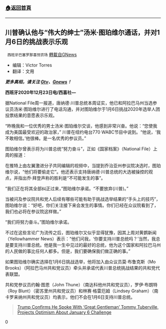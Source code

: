 ###  [:house:返回首頁](https://github.com/ourhimalayas/txt)
---

## 川普确认他与“伟大的绅士”汤米·图珀维尔通话，并对1月6日的挑战表示乐观
` 西班牙巴塞罗那喜悦农场` [轉載自GNews](https://gnews.org/zh-hans/676865/)

- 编辑：Victor Torres
- 翻译：文用


***更多真相，请关注 [Gtv](https://gtv.org/)、[Gnews](https://gnews.org/)！***

**西班牙2020年12月23日电/西喜社—**

据National File周一报道，唐纳德·川普总统本周证实，他已和阿拉巴马州当选参议员汤米·图珀维尔进行了电话沟通，并对图珀维尔于1月6日挑战2020年选举人团投票结果的意愿表示乐观。

“昨晚我和一位优秀的男士汤米·图珀维尔交谈，他感到非常兴奋。他说：“您使我成为美国最受欢迎的政治家，” 川普在纽约电台770 WABC节目中说到。“他说，‘我不敢相信。’他很棒。是一名优秀的参议员。”

图珀维尔曾表示将为川普总统“努力奋斗”，正如《国家档案》（National File）上周的报道：

在推特上由左翼激进分子共同编辑的视频中，当提到乔治亚州参议院决选时，图珀维尔说，“他们将要偷走它”。他还表示支持唐纳德·川普总统的大选被操控的观点，并指出乔·拜登声称的胜利是“不可能发生的事”。

“我们正在将其全部纠正过来，”图珀维尔承诺。“不要放弃(川普)。”

当被问及参议院共和党人后续有哪些可能有助于挑战选举结果的“手头上的技巧”，图珀维尔说：“好吧，你们关注接下来会发生的事情。你们已经在众议院看到了，我们也必将在参议院这样做。”

“我们将努力奋斗。”图珀维尔承诺。

不过在这些言论广为流传之后，图珀维尔又似乎显得犹豫，因其上周对黄鹦新闻（Yellowhammer News）表示：“他们问我，‘你要支持川普总统吗？’当然，我总是要支持川普总统。他是我一生中见过的最好的总统，他为这个国家和阿拉巴马州的人民做的事比任何人都多。但是，我们要确保我们做正确的事。”

如果图珀维尔确实选择在1月6日挑战选举，他将加入由众议员莫·布鲁克斯（Mo Brooks）（阿拉巴马州共和党议员）牵头并承诺代表川普总统挑战结果的共和党代表联盟。

共和党参议员约翰·图恩（John Thune）（南达科他州共和党议员），罗伊·布朗特（Roy Blunt）（密苏里州共和党议员）和林赛·格雷厄姆（Lindsey Graham）（南卡罗来纳州共和党议员）均表示，他们不会在1月6日支持川普总统。



> [Trump Confirms He Spoke With ‘Great Gentleman’ Tommy Tuberville, Projects Optimism About January 6 Challenge](https://nationalfile.com/trump-confirms-he-spoke-with-great-gentleman-tommy-tuberville-projects-optimism-about-january-6-challenge/)



0
